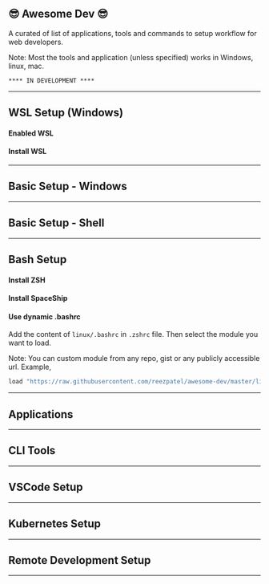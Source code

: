## 😎 Awesome Dev 😎

A curated of list of applications, tools and commands to setup workflow for web developers.

Note: Most the tools and application (unless specified) works in Windows, linux, mac.

```
**** IN DEVELOPMENT ****
```

---

## WSL Setup (Windows)

#### Enabled WSL

#### Install WSL

---

## Basic Setup - Windows

---

## Basic Setup - Shell

---

## Bash Setup

#### Install ZSH

#### Install SpaceShip

#### Use dynamic .bashrc

Add the content of `linux/.bashrc` in `.zshrc` file. Then select the module you want to load.

Note: You can custom module from any repo, gist or any publicly accessible url. Example,

```sh
load "https://raw.githubusercontent.com/reezpatel/awesome-dev/master/linux/alias.sh"
```

---

## Applications

---

## CLI Tools

---

## VSCode Setup

---

## Kubernetes Setup

---

## Remote Development Setup

---
